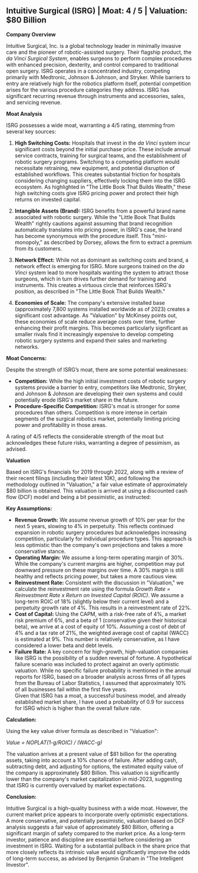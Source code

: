 ## Intuitive Surgical (ISRG) | Moat: 4 / 5 | Valuation: $80 Billion

**Company Overview**

Intuitive Surgical, Inc. is a global technology leader in minimally invasive care and the pioneer of robotic-assisted surgery. Their flagship product, the *da Vinci Surgical System*, enables surgeons to perform complex procedures with enhanced precision, dexterity, and control compared to traditional open surgery. ISRG operates in a concentrated industry, competing primarily with Medtronic, Johnson & Johnson, and Stryker. While barriers to entry are relatively high for the robotics platform itself, potential competition arises for the various procedure categories they address. ISRG has significant recurring revenue through instruments and accessories, sales, and servicing revenue.


**Moat Analysis**

ISRG possesses a wide moat, warranting a 4/5 rating, stemming from several key sources:

1. **High Switching Costs:** Hospitals that invest in the *da Vinci* system incur significant costs beyond the initial purchase price. These include annual service contracts, training for surgical teams, and the establishment of robotic surgery programs. Switching to a competing platform would necessitate retraining, new equipment, and potential disruption of established workflows. This creates substantial friction for hospitals considering changing suppliers, effectively locking them into the ISRG ecosystem. As highlighted in "The Little Book That Builds Wealth," these high switching costs give ISRG pricing power and protect their high returns on invested capital.


2. **Intangible Assets (Brand):**  ISRG benefits from a powerful brand name associated with robotic surgery.  While the "Little Book That Builds Wealth" rightly cautions against assuming that brand recognition automatically translates into pricing power, in ISRG's case, the brand has become synonymous with the procedure itself. This "mini-monopoly," as described by Dorsey, allows the firm to extract a premium from its customers. 


3. **Network Effect:** While not as dominant as switching costs and brand, a network effect is emerging for ISRG. More surgeons trained on the *da Vinci* system lead to more hospitals wanting the system to attract those surgeons, which in turn drives further demand for training and instruments. This creates a virtuous circle that reinforces ISRG's position, as described in "The Little Book That Builds Wealth."


4. **Economies of Scale:**  The company's extensive installed base (approximately 7,800 systems installed worldwide as of 2023) creates a significant cost advantage. As "Valuation" by McKinsey points out, these economies of scale reduce average costs over time, further enhancing their profit margins. This becomes particularly significant as smaller rivals find it increasingly expensive to develop competing robotic surgery systems and expand their sales and marketing networks.


**Moat Concerns:**

Despite the strength of ISRG’s moat, there are some potential weaknesses:

* **Competition:** While the high initial investment costs of robotic surgery systems provide a barrier to entry, competitors like Medtronic, Stryker, and Johnson & Johnson are developing their own systems and could potentially erode ISRG's market share in the future.
* **Procedure-Specific Competition:** ISRG's moat is stronger for some procedures than others.  Competition is more intense in certain segments of the surgical robotics market, potentially limiting pricing power and profitability in those areas.

A rating of 4/5 reflects the considerable strength of the moat but acknowledges these future risks, warranting a degree of pessimism, as advised.


**Valuation**

Based on ISRG's financials for 2019 through 2022, along with a review of their recent filings (including their latest 10K), and following the methodology outlined in "Valuation," a fair value estimate of approximately \$80 billion is obtained. This valuation is arrived at using a discounted cash flow (DCF) model and being a bit pessimistic, as instructed:

**Key Assumptions:**

* **Revenue Growth:**  We assume revenue growth of 10% per year for the next 5 years, slowing to 4% in perpetuity. This reflects continued expansion in robotic surgery procedures but acknowledges increasing competition, particularly for individual procedure types.  This approach is less optimistic than the company's own projections and takes a more conservative stance.
* **Operating Margin:**  We assume a long-term operating margin of 30%.  While the company's current margins are higher, competition may put downward pressure on these margins over time.  A 30% margin is still healthy and reflects pricing power, but takes a more cautious view.
* **Reinvestment Rate:**  Consistent with the discussion in "Valuation,"  we calculate the reinvestment rate using the formula *Growth Rate = Reinvestment Rate x Return on Invested Capital (ROIC)*.  We assume a long-term ROIC of 18% (slightly below their current level) and a perpetuity growth rate of 4%. This results in a reinvestment rate of 22%.
* **Cost of Capital:**  Using the CAPM, with a risk-free rate of 4%, a market risk premium of 6%, and a beta of 1 (conservative given their historical beta), we arrive at a cost of equity of 10%.  Assuming a cost of debt of 4% and a tax rate of 21%, the weighted average cost of capital (WACC) is estimated at 9%. This number is relatively conservative, as I have considered a lower beta and debt levels.
* **Failure Rate:** A key concern for high-growth, high-valuation companies like ISRG is the possibility of a sudden reversal of fortune.  A hypothetical failure scenario was included to protect against an overly optimistic valuation. While no specific failure probability is mentioned in the annual reports for ISRG, based on a broader analysis across firms of all types from the Bureau of Labor Statistics, I assumed that approximately 10% of all businesses fail within the first five years.  
Given that ISRG has a moat, a successful business model, and already established market share, I have used a probability of 0.9 for success for ISRG which is higher than the overall failure rate. 

**Calculation:**

Using the key value driver formula as described in "Valuation":

 *Value = NOPLAT(1-g/ROIC) / (WACC-g)*


The valuation arrives at a present value of $81 billion for the operating assets, taking into account a 10% chance of failure. After adding cash, subtracting debt, and adjusting for options, the estimated equity value of the company is approximately \$80 Billion. This valuation is significantly lower than the company's market capitalization in mid-2023, suggesting that ISRG is currently overvalued by market expectations.


**Conclusion:**

Intuitive Surgical is a high-quality business with a wide moat. However, the current market price appears to incorporate overly optimistic expectations.  A more conservative, and potentially pessimistic, valuation based on DCF analysis suggests a fair value of approximately \$80 Billion, offering a significant margin of safety compared to the market price.  As a long-term investor, patience and discipline are essential before considering an investment in ISRG.  Waiting for a substantial pullback in the share price that more closely reflects its intrinsic value would significantly improve the odds of long-term success, as advised by Benjamin Graham in "The Intelligent Investor".